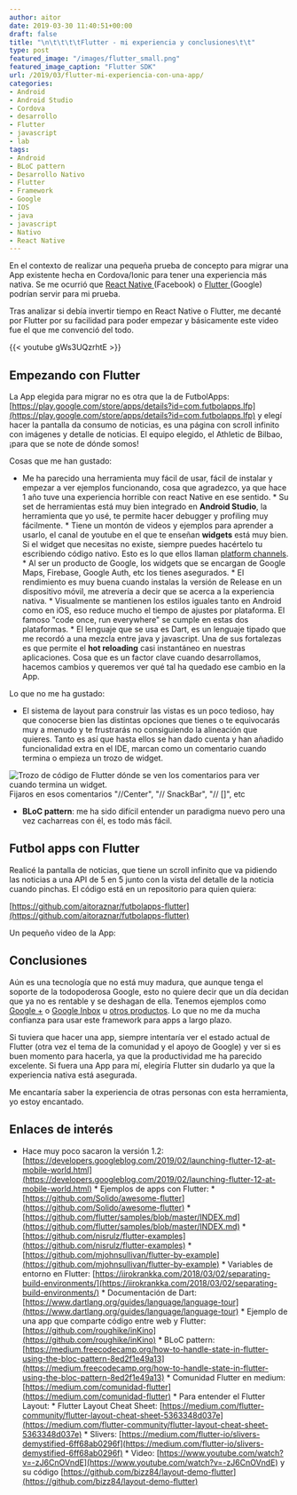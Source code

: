 ```yaml
---
author: aitor
date: 2019-03-30 11:40:51+00:00
draft: false
title: "\n\t\t\t\tFlutter - mi experiencia y conclusiones\t\t"
type: post
featured_image: "/images/flutter_small.png"
featured_image_caption: "Flutter SDK"
url: /2019/03/flutter-mi-experiencia-con-una-app/
categories:
- Android
- Android Studio
- Cordova
- desarrollo
- Flutter
- javascript
- lab
tags:
- Android
- BLoC pattern
- Desarrollo Nativo
- Flutter
- Framework
- Google
- IOS
- java
- javascript
- Nativo
- React Native
---
```



				


En el contexto de realizar una pequeña prueba de concepto para migrar una App existente hecha en Cordova/Ionic para tener una experiencia más nativa. Se me ocurrió que [React Native ](https://facebook.github.io/react-native/)(Facebook) o [Flutter ](https://flutter.dev/)(Google) podrían servir para mi prueba.







Tras analizar si debía invertir tiempo en React Native o Flutter, me decanté por Flutter por su facilidad para poder empezar y básicamente este video fue el que me convenció del todo.  
  

{{< youtube gWs3UQzrhtE >}}








## Empezando con Flutter







La App elegida para migrar no es otra que la de FutbolApps: [https://play.google.com/store/apps/details?id=com.futbolapps.lfp](https://play.google.com/store/apps/details?id=com.futbolapps.lfp) y elegí hacer la pantalla da consumo de noticias, es una página con scroll infinito con imágenes y detalle de noticias. El equipo elegido, el Athletic de Bilbao, ¡para que se note de dónde somos!







Cosas que me han gustado:





  * Me ha parecido una herramienta muy fácil de usar, fácil de instalar y empezar a ver ejemplos funcionando, cosa que agradezco, ya que hace 1 año tuve una experiencia horrible con react Native en ese sentido.  * Su set de herramientas está muy bien integrado en **Android Studio**, la herramienta que yo usé, te permite hacer debugger y profiling muy fácilmente.  * Tiene un montón de videos y ejemplos para aprender a usarlo, el canal de youtube en el que te enseñan **widgets** está muy bien. Si el widget que necesitas no existe, siempre puedes hacértelo tu escribiendo código nativo. Esto es lo que ellos llaman [platform channels](https://flutter.dev/docs/development/platform-integration/platform-channels).  * Al ser un producto de Google, los widgets que se encargan de Google Maps, Firebase, Google Auth, etc los tienes asegurados.  * El rendimiento es muy buena cuando instalas la versión de Release en un dispositivo móvil, me atrevería a decir que se acerca a la experiencia nativa.  * Visualmente se mantienen los estilos iguales tanto en Android como en iOS, eso reduce mucho el tiempo de ajustes por plataforma. El famoso "code once, run everywhere" se cumple en estas dos plataformas.  * El lenguaje que se usa es Dart, es un lenguaje tipado que me recordó a una mezcla entre java y javascript. Una de sus fortalezas es que permite el **hot reloading** casi instantáneo en nuestras aplicaciones. Cosa que es un factor clave cuando desarrollamos, hacemos cambios y queremos ver qué tal ha quedado ese cambio en la App.





Lo que no me ha gustado:





  * El sistema de layout para construir las vistas es un poco tedioso, hay que conocerse bien las distintas opciones que tienes o te equivocarás muy a menudo y te frustrarás no consiguiendo la alineación que quieres. Tanto es así que hasta ellos se han dado cuenta y han añadido funcionalidad extra en el IDE, marcan como un comentario cuando termina o empieza un trozo de widget.



![Trozo de código de Flutter dónde se ven los comentarios para ver cuando termina un widget.](/images/Screenshot-2019-03-30-at-11.58.59.png)
Fijaros en esos comentarios "//Center", "// SnackBar", "// <Widget>[]", etc



  * **BLoC pattern**: me ha sido difícil entender un paradigma nuevo pero una vez cacharreas con él, es todo más fácil.





## Futbol apps con Flutter







Realicé la pantalla de noticias, que tiene un scroll infinito que va pidiendo las noticias a una API de 5 en 5 junto con la vista del detalle de la noticia cuando pinchas. El código está en un repositorio para quien quiera:  
  
[https://github.com/aitoraznar/futbolapps-flutter](https://github.com/aitoraznar/futbolapps-flutter)







Un pequeño video de la App:











## Conclusiones







Aún es una tecnología que no está muy madura, que aunque tenga el soporte de la todopoderosa Google, esto no quiere decir que un día decidan que ya no es rentable y se deshagan de ella. Tenemos ejemplos como [Google +](https://www.engadget.com/2018/10/08/google-shutting-down-google-plus/) o [Google Inbox](https://www.androidpolice.com/2019/03/27/inbox-is-about-to-die-and-google-still-hasnt-brought-its-best-feature-to-gmail/) u [otros productos](https://www.businessinsider.es/discontinued-google-products-2016-8). Lo que no me da mucha confianza para usar este framework para apps a largo plazo.







Si tuviera que hacer una app, siempre intentaría ver el estado actual de Flutter (otra vez el tema de la comunidad y el apoyo de Google) y ver si es buen momento para hacerla, ya que la productividad me ha parecido excelente. Si fuera una App para mí, elegiría Flutter sin dudarlo ya que la experiencia nativa está asegurada.







Me encantaría saber la experiencia de otras personas con esta herramienta, yo estoy encantado.







## Enlaces de interés





  * Hace muy poco sacaron la versión 1.2: [https://developers.googleblog.com/2019/02/launching-flutter-12-at-mobile-world.html](https://developers.googleblog.com/2019/02/launching-flutter-12-at-mobile-world.html)  * Ejemplos de apps con Flutter:     * [https://github.com/Solido/awesome-flutter](https://github.com/Solido/awesome-flutter)    * [https://github.com/flutter/samples/blob/master/INDEX.md](https://github.com/flutter/samples/blob/master/INDEX.md)    * [https://github.com/nisrulz/flutter-examples](https://github.com/nisrulz/flutter-examples)    * [https://github.com/mjohnsullivan/flutter-by-example](https://github.com/mjohnsullivan/flutter-by-example)  * Variables de entorno en Flutter: [https://iirokrankka.com/2018/03/02/separating-build-environments/](https://iirokrankka.com/2018/03/02/separating-build-environments/)  * Documentación de Dart: [https://www.dartlang.org/guides/language/language-tour](https://www.dartlang.org/guides/language/language-tour)  * Ejemplo de una app que comparte código entre web y Flutter: [https://github.com/roughike/inKino](https://github.com/roughike/inKino)  * BLoC pattern: [https://medium.freecodecamp.org/how-to-handle-state-in-flutter-using-the-bloc-pattern-8ed2f1e49a13](https://medium.freecodecamp.org/how-to-handle-state-in-flutter-using-the-bloc-pattern-8ed2f1e49a13)  * Comunidad Flutter en medium: [https://medium.com/comunidad-flutter](https://medium.com/comunidad-flutter)  * Para entender el Flutter Layout:    * Flutter Layout Cheat Sheet: [https://medium.com/flutter-community/flutter-layout-cheat-sheet-5363348d037e](https://medium.com/flutter-community/flutter-layout-cheat-sheet-5363348d037e)    * Slivers: [https://medium.com/flutter-io/slivers-demystified-6ff68ab0296f](https://medium.com/flutter-io/slivers-demystified-6ff68ab0296f)    * Video: [https://www.youtube.com/watch?v=-zJ6CnOVndE](https://www.youtube.com/watch?v=-zJ6CnOVndE) y su código [https://github.com/bizz84/layout-demo-flutter](https://github.com/bizz84/layout-demo-flutter)
		
